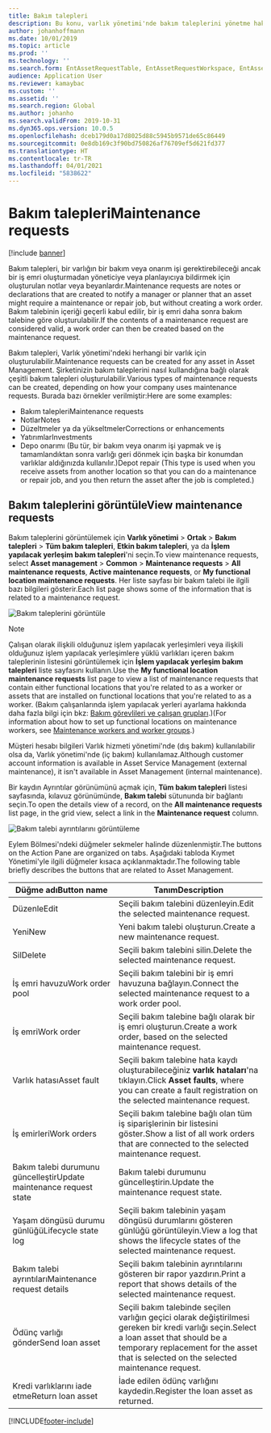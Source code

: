 ```yaml
---
title: Bakım talepleri
description: Bu konu, varlık yönetimi'nde bakım taleplerini yönetme hakkında genel bir bakış sağlar
author: johanhoffmann
ms.date: 10/01/2019
ms.topic: article
ms.prod: ''
ms.technology: ''
ms.search.form: EntAssetRequestTable, EntAssetRequestWorkspace, EntAssetRequestActivePart, EntAssetRequestWorkOrderActive, EntAssetRequestType, EntAssetRequestTableCreateWO, EntAssetRequestTableLookup, EntAssetRequestTableActivePart, EntAssetMobileRequestDetails
audience: Application User
ms.reviewer: kamaybac
ms.custom: ''
ms.assetid: ''
ms.search.region: Global
ms.author: johanho
ms.search.validFrom: 2019-10-31
ms.dyn365.ops.version: 10.0.5
ms.openlocfilehash: dceb179d0a17d8025d88c5945b9571de65c86449
ms.sourcegitcommit: 0e8db169c3f90bd750826af76709ef5d621fd377
ms.translationtype: HT
ms.contentlocale: tr-TR
ms.lasthandoff: 04/01/2021
ms.locfileid: "5838622"
---
```

# <a name="maintenance-requests"></a><span data-ttu-id="f282f-103">Bakım talepleri</span><span class="sxs-lookup"><span data-stu-id="f282f-103">Maintenance requests</span></span>

[!include [banner](../../includes/banner.md)]

 

<span data-ttu-id="f282f-104">Bakım talepleri, bir varlığın bir bakım veya onarım işi gerektirebileceği ancak bir iş emri oluşturmadan yöneticiye veya planlayıcıya bildirmek için oluşturulan notlar veya beyanlardır.</span><span class="sxs-lookup"><span data-stu-id="f282f-104">Maintenance requests are notes or declarations that are created to notify a manager or planner that an asset might require a maintenance or repair job, but without creating a work order.</span></span> <span data-ttu-id="f282f-105">Bakım talebinin içeriği geçerli kabul edilir, bir iş emri daha sonra bakım talebine göre oluşturulabilir.</span><span class="sxs-lookup"><span data-stu-id="f282f-105">If the contents of a maintenance request are considered valid, a work order can then be created based on the maintenance request.</span></span>

<span data-ttu-id="f282f-106">Bakım talepleri, Varlık yönetimi'ndeki herhangi bir varlık için oluşturulabilir.</span><span class="sxs-lookup"><span data-stu-id="f282f-106">Maintenance requests can be created for any asset in Asset Management.</span></span> <span data-ttu-id="f282f-107">Şirketinizin bakım taleplerini nasıl kullandığına bağlı olarak çeşitli bakım talepleri oluşturulabilir.</span><span class="sxs-lookup"><span data-stu-id="f282f-107">Various types of maintenance requests can be created, depending on how your company uses maintenance requests.</span></span> <span data-ttu-id="f282f-108">Burada bazı örnekler verilmiştir:</span><span class="sxs-lookup"><span data-stu-id="f282f-108">Here are some examples:</span></span>

- <span data-ttu-id="f282f-109">Bakım talepleri</span><span class="sxs-lookup"><span data-stu-id="f282f-109">Maintenance requests</span></span>
- <span data-ttu-id="f282f-110">Notlar</span><span class="sxs-lookup"><span data-stu-id="f282f-110">Notes</span></span>
- <span data-ttu-id="f282f-111">Düzeltmeler ya da yükseltmeler</span><span class="sxs-lookup"><span data-stu-id="f282f-111">Corrections or enhancements</span></span>
- <span data-ttu-id="f282f-112">Yatırımlar</span><span class="sxs-lookup"><span data-stu-id="f282f-112">Investments</span></span>
- <span data-ttu-id="f282f-113">Depo onarımı (Bu tür, bir bakım veya onarım işi yapmak ve iş tamamlandıktan sonra varlığı geri dönmek için başka bir konumdan varlıklar aldığınızda kullanılır.)</span><span class="sxs-lookup"><span data-stu-id="f282f-113">Depot repair (This type is used when you receive assets from another location so that you can do a maintenance or repair job, and you then return the asset after the job is completed.)</span></span>

## <a name="view-maintenance-requests"></a><span data-ttu-id="f282f-114">Bakım taleplerini görüntüle</span><span class="sxs-lookup"><span data-stu-id="f282f-114">View maintenance requests</span></span>

<span data-ttu-id="f282f-115">Bakım taleplerini görüntülemek için **Varlık yönetimi** \> **Ortak** \> **Bakım talepleri** \> **Tüm bakım talepleri**, **Etkin bakım talepleri**, ya da **İşlem yapılacak yerleşim bakım talepleri**'ni seçin.</span><span class="sxs-lookup"><span data-stu-id="f282f-115">To view maintenance requests, select **Asset management** \> **Common** \> **Maintenance requests** \> **All maintenance requests**, **Active maintenance requests**, or **My functional location maintenance requests**.</span></span> <span data-ttu-id="f282f-116">Her liste sayfası bir bakım talebi ile ilgili bazı bilgileri gösterir.</span><span class="sxs-lookup"><span data-stu-id="f282f-116">Each list page shows some of the information that is related to a maintenance request.</span></span>

![Bakım taleplerini görüntüle](media/01-manage-maintenance-requests.png)

> [!NOTE]
> <span data-ttu-id="f282f-118">Çalışan olarak ilişkili olduğunuz işlem yapılacak yerleşimleri veya ilişkili olduğunuz işlem yapılacak yerleşimlere yüklü varlıkları içeren bakım taleplerinin listesini görüntülemek için **İşlem yapılacak yerleşim bakım talepleri** liste sayfasını kullanın.</span><span class="sxs-lookup"><span data-stu-id="f282f-118">Use the **My functional location maintenance requests** list page to view a list of maintenance requests that contain either functional locations that you're related to as a worker or assets that are installed on functional locations that you're related to as a worker.</span></span> <span data-ttu-id="f282f-119">(Bakım çalışanlarında işlem yapılacak yerleri ayarlama hakkında daha fazla bilgi için bkz: [Bakım görevlileri ve çalışan grupları](../setup-for-objects/workers-and-worker-groups.md).)</span><span class="sxs-lookup"><span data-stu-id="f282f-119">(For information about how to set up functional locations on maintenance workers, see [Maintenance workers and worker groups](../setup-for-objects/workers-and-worker-groups.md).)</span></span>
> 
> <span data-ttu-id="f282f-120">Müşteri hesabı bilgileri Varlık hizmeti yönetimi'nde (dış bakım) kullanılabilir olsa da, Varlık yönetimi'nde (iç bakım) kullanılamaz.</span><span class="sxs-lookup"><span data-stu-id="f282f-120">Although customer account information is available in Asset Service Management (external maintenance), it isn't available in Asset Management (internal maintenance).</span></span>

<span data-ttu-id="f282f-121">Bir kaydın Ayrıntılar görünümünü açmak için, **Tüm bakım talepleri** listesi sayfasında, kılavuz görünümünde, **Bakım talebi** sütununda bir bağlantı seçin.</span><span class="sxs-lookup"><span data-stu-id="f282f-121">To open the details view of a record, on the **All maintenance requests** list page, in the grid view, select a link in the **Maintenance request** column.</span></span>

![Bakım talebi ayrıntılarını görüntüleme](media/02-manage-maintenance-requests.png)

<span data-ttu-id="f282f-123">Eylem Bölmesi'ndeki düğmeler sekmeler halinde düzenlenmiştir.</span><span class="sxs-lookup"><span data-stu-id="f282f-123">The buttons on the Action Pane are organized on tabs.</span></span> <span data-ttu-id="f282f-124">Aşağıdaki tabloda Kıymet Yönetimi'yle ilgili düğmeler kısaca açıklanmaktadır.</span><span class="sxs-lookup"><span data-stu-id="f282f-124">The following table briefly describes the buttons that are related to Asset Management.</span></span>

| <span data-ttu-id="f282f-125">Düğme adı</span><span class="sxs-lookup"><span data-stu-id="f282f-125">Button name</span></span>                      | <span data-ttu-id="f282f-126">Tanım</span><span class="sxs-lookup"><span data-stu-id="f282f-126">Description</span></span> |
|----------------------------------|-------------|
| <span data-ttu-id="f282f-127">Düzenle</span><span class="sxs-lookup"><span data-stu-id="f282f-127">Edit</span></span>                             | <span data-ttu-id="f282f-128">Seçili bakım talebini düzenleyin.</span><span class="sxs-lookup"><span data-stu-id="f282f-128">Edit the selected maintenance request.</span></span> |
| <span data-ttu-id="f282f-129">Yeni</span><span class="sxs-lookup"><span data-stu-id="f282f-129">New</span></span>                              | <span data-ttu-id="f282f-130">Yeni bakım talebi oluşturun.</span><span class="sxs-lookup"><span data-stu-id="f282f-130">Create a new maintenance request.</span></span> |
| <span data-ttu-id="f282f-131">Sil</span><span class="sxs-lookup"><span data-stu-id="f282f-131">Delete</span></span>                           | <span data-ttu-id="f282f-132">Seçili bakım talebini silin.</span><span class="sxs-lookup"><span data-stu-id="f282f-132">Delete the selected maintenance request.</span></span> |
| <span data-ttu-id="f282f-133">İş emri havuzu</span><span class="sxs-lookup"><span data-stu-id="f282f-133">Work order pool</span></span>                  | <span data-ttu-id="f282f-134">Seçili bakım talebini bir iş emri havuzuna bağlayın.</span><span class="sxs-lookup"><span data-stu-id="f282f-134">Connect the selected maintenance request to a work order pool.</span></span> |
| <span data-ttu-id="f282f-135">İş emri</span><span class="sxs-lookup"><span data-stu-id="f282f-135">Work order</span></span>                       | <span data-ttu-id="f282f-136">Seçili bakım talebine bağlı olarak bir iş emri oluşturun.</span><span class="sxs-lookup"><span data-stu-id="f282f-136">Create a work order, based on the selected maintenance request.</span></span> |
| <span data-ttu-id="f282f-137">Varlık hatası</span><span class="sxs-lookup"><span data-stu-id="f282f-137">Asset fault</span></span>                      | <span data-ttu-id="f282f-138">Seçili bakım talebine hata kaydı oluşturabileceğiniz **varlık hataları**'na tıklayın.</span><span class="sxs-lookup"><span data-stu-id="f282f-138">Click **Asset faults**, where you can create a fault registration on the selected maintenance request.</span></span> |
| <span data-ttu-id="f282f-139">İş emirleri</span><span class="sxs-lookup"><span data-stu-id="f282f-139">Work orders</span></span>                      | <span data-ttu-id="f282f-140">Seçili bakım talebine bağlı olan tüm iş siparişlerinin bir listesini göster.</span><span class="sxs-lookup"><span data-stu-id="f282f-140">Show a list of all work orders that are connected to the selected maintenance request.</span></span> |
| <span data-ttu-id="f282f-141">Bakım talebi durumunu güncelleştir</span><span class="sxs-lookup"><span data-stu-id="f282f-141">Update maintenance request state</span></span> | <span data-ttu-id="f282f-142">Bakım talebi durumunu güncelleştirin.</span><span class="sxs-lookup"><span data-stu-id="f282f-142">Update the maintenance request state.</span></span> |
| <span data-ttu-id="f282f-143">Yaşam döngüsü durumu günlüğü</span><span class="sxs-lookup"><span data-stu-id="f282f-143">Lifecycle state log</span></span>              | <span data-ttu-id="f282f-144">Seçili bakım talebinin yaşam döngüsü durumlarını gösteren günlüğü görüntüleyin.</span><span class="sxs-lookup"><span data-stu-id="f282f-144">View a log that shows the lifecycle states of the selected maintenance request.</span></span> |
| <span data-ttu-id="f282f-145">Bakım talebi ayrıntıları</span><span class="sxs-lookup"><span data-stu-id="f282f-145">Maintenance request details</span></span>      | <span data-ttu-id="f282f-146">Seçili bakım talebinin ayrıntılarını gösteren bir rapor yazdırın.</span><span class="sxs-lookup"><span data-stu-id="f282f-146">Print a report that shows details of the selected maintenance request.</span></span> |
| <span data-ttu-id="f282f-147">Ödünç varlığı gönder</span><span class="sxs-lookup"><span data-stu-id="f282f-147">Send loan asset</span></span>                  | <span data-ttu-id="f282f-148">Seçili bakım talebinde seçilen varlığın geçici olarak değiştirilmesi gereken bir kredi varlığı seçin.</span><span class="sxs-lookup"><span data-stu-id="f282f-148">Select a loan asset that should be a temporary replacement for the asset that is selected on the selected maintenance request.</span></span> |
| <span data-ttu-id="f282f-149">Kredi varlıklarını iade etme</span><span class="sxs-lookup"><span data-stu-id="f282f-149">Return loan asset</span></span>                | <span data-ttu-id="f282f-150">İade edilen ödünç varlığını kaydedin.</span><span class="sxs-lookup"><span data-stu-id="f282f-150">Register the loan asset as returned.</span></span> |



[!INCLUDE[footer-include](../../../includes/footer-banner.md)]